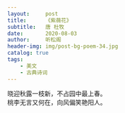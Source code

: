 ```yaml
---
layout:     post
title:      《紫薇花》
subtitle:   唐 杜牧
date:       2020-08-03
author:     听松阁
header-img: img/post-bg-poem-34.jpg
catalog: true
tags:
    - 美文
    - 古典诗词
---
```


晓迎秋露一枝新，不占园中最上春。<br>
桃李无言又何在，向风偏笑艳阳人。<br>
